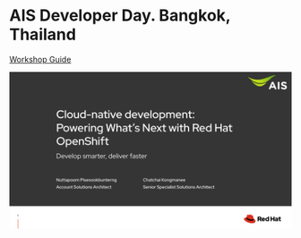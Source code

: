 # AIS Developer Day. Bangkok, Thailand

[Workshop Guide](https://chatapazar.gitbook.io/ais-cloud-native-development-day/)

![cover](ais_cover.png)

